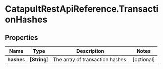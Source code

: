 # CatapultRestApiReference.TransactionHashes

## Properties
Name | Type | Description | Notes
------------ | ------------- | ------------- | -------------
**hashes** | **[String]** | The array of transaction hashes. | [optional] 


